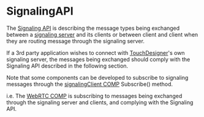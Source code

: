 # SignalingAPI

The [Signaling API](https://docs.derivative.ca/Palette:signalingServer#Signaling_API) is describing the message types being exchanged between a [signaling server](https://docs.derivative.ca/Palette:signalingServer) and its clients or between client and client when they are routing message through the signaling server.

If a 3rd party application wishes to connect with [TouchDesigner](https://derivative.ca)'s own signaling server, the messages being exchanged should comply with the Signaling API described in the following section.

Note that some components can be developed to subscribe to signaling messages through the [signalingClient COMP](https://docs.derivative.ca/Palette:signalingClient) Subscribe() method.

i.e. The [WebRTC COMP](https://docs.derivative.ca/Palette:webRTC) is subscribing to messages being exchanged through the signaling server and clients, and complying with the Signaling API.
